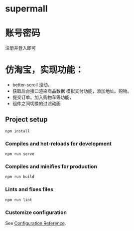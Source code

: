 # supermall

# 账号密码
注册并登入即可

# 仿淘宝，实现功能：
- better-scroll 滚动，
- 获取后台接口渲染商品数据 模拟支付功能，添加地址。购物。
- 提交订单。加入购物车等功能，
- 组件之间切换的过滤动画

## Project setup

```
npm install
```

### Compiles and hot-reloads for development

```
npm run serve
```

### Compiles and minifies for production

```
npm run build
```

### Lints and fixes files

```
npm run lint
```

### Customize configuration

See [Configuration Reference](https://cli.vuejs.org/config/).
